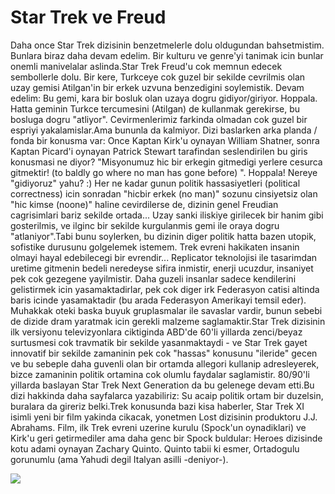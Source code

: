 # Star Trek ve Freud

Daha once Star Trek dizisinin benzetmelerle dolu oldugundan bahsetmistim. Bunlara biraz daha devam edelim. Bir kulturu ve genre'yi tanimak icin bunlar onemli manivelalar aslinda.Star Trek Freud'u cok memnun edecek sembollerle dolu. Bir kere, Turkceye cok guzel bir sekilde cevrilmis olan uzay gemisi Atilgan'in bir erkek uzvuna benzedigini soylemistik. Devam edelim: Bu gemi, kara bir bosluk olan uzaya dogru gidiyor/giriyor. Hoppala. Hatta geminin Turkce tercumesini (Atilgan) de kullanmak gerekirse, bu bosluga dogru "atliyor". Cevirmenlerimiz farkinda olmadan cok guzel bir espriyi yakalamislar.Ama bununla da kalmiyor. Dizi baslarken arka planda / fonda bir konusma var: Once Kaptan Kirk'u oynayan William Shatner, sonra Kaptan Picard'i oynayan Patrick Stewart tarafindan seslendirilen bu giris konusmasi ne diyor? "Misyonumuz hic bir erkegin gitmedigi yerlere cesurca gitmektir! (to baldly go where no man has gone before) ".  Hoppala! Nereye "gidiyoruz" yahu? :) Her ne kadar gunun politik hassasiyetleri (political correctness) icin sonradan "hicbir erkek (no man)" sozunu cinsiyetsiz olan "hic kimse (noone)" haline cevirdilerse de, dizinin genel Freudian cagrisimlari bariz sekilde ortada... Uzay sanki iliskiye girilecek bir hanim gibi gosterilmis, ve ilginc bir sekilde kurgulanmis gemi ile oraya dogru "atlaniyor".Tabi bunu soylerken, bu dizinin diger politik hatta bazen utopik, sofistike durusunu golgelemek istemem. Trek evreni hakikaten insanin olmayi hayal edebilecegi bir evrendir... Replicator teknolojisi ile tasarimdan uretime gitmenin bedeli neredeyse sifira inmistir, enerji ucuzdur, insaniyet pek cok gezegene yayilmistir. Daha guzeli insanlar sadece kendilerini gelistirmek icin yasamaktadirlar, pek cok diger irk Federasyon catisi altinda baris icinde yasamaktadir (bu arada Federasyon Amerikayi temsil eder). Muhakkak oteki baska buyuk gruplasmalar ile savaslar vardir, bunun sebebi de dizide dram yaratmak icin gerekli malzeme saglamaktir.Star Trek dizisinin ilk versiyonu televizyonlara ciktiginda ABD'de 60'li yillarda  zenci/beyaz surtusmesi cok travmatik bir sekilde yasanmaktaydi - ve Star Trek gayet innovatif bir sekilde zamaninin pek cok "hassas" konusunu "ileride" gecen ve bu sebeple daha guvenli olan bir ortamda allegori kullanip adresleyerek, bizce zamaninin politik ortamina cok olumlu faydalar saglamistir. 80/90'li yillarda baslayan Star Trek Next Generation da bu gelenege devam etti.Bu dizi hakkinda daha sayfalarca yazabiliriz: Su acaip politik ortam bir duzelsin, buralara da gireriz belki.Trek konusunda bazi kisa haberler, Star Trek XI isimli yeni bir film yakinda cikacak, yonetmen Lost dizisinin produktoru J.J. Abrahams. Film, ilk Trek evreni uzerine kurulu (Spock'un oynadiklari) ve Kirk'u geri getirmediler ama daha genc bir Spock buldular: Heroes dizisinde kotu adami oynayan Zachary Quinto. Quinto tabii ki esmer, Ortadogulu gorunumlu (ama Yahudi degil Italyan asilli -deniyor-).

![](trek.jpg)
